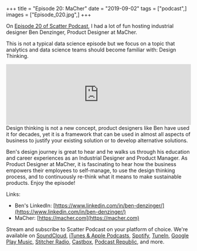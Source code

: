 +++
title = "Episode 20: MaCher"
date = "2019-09-02"
tags = ["podcast",]
images = ["Episode_020.jpg",]
+++

On [Episode 20 of Scatter Podcast](https://soundcloud.com/scatterpodcast/episode-020), I had a lot of fun hosting industrial designer Ben Denzinger, Product Designer at MaCher.
<!--more-->
This is not a typical data science episode but we focus on a topic that analytics and data science teams should become familiar with: Design Thinking.

<iframe width="100%" height="166" scrolling="no" frameborder="no" allow="autoplay" src="https://w.soundcloud.com/player/?url=https%3A//api.soundcloud.com/tracks/671428379&color=%23941d5a&auto_play=false&hide_related=true&show_comments=false&show_user=true&show_reposts=false&show_teaser=false"></iframe>
Design thinking is not a new concept, product designers like Ben have used it for decades, yet it is a framework that can be used in almost all aspects of business to justify your existing solution or to develop alternative solutions.

Ben's design journey is great to hear and he walks us through his education and career experiences as an Industrial Designer and Product Manager. As Product Designer at MaCher, it is fascinating to hear how the business empowers their employees to self-manage, to use the design thinking process, and to continuously re-think what it means to make sustainable products. Enjoy the episode!

Links:

* Ben's LinkedIn: [https://www.linkedin.com/in/ben-denzinger/](https://www.linkedin.com/in/ben-denzinger/)
* MaCher: [https://macher.com](https://macher.com)

Stream and subscribe to Scatter Podcast on your platform of choice. We're available on [SoundCloud](https://soundcloud.com/scatterpodcast), [iTunes & Apple Podcasts](https://podcasts.apple.com/us/podcast/scatter-podcast/id1458544194), [Spotify](https://open.spotify.com/show/64UpJwByrdsrLSYObuEeHx?si=n_UlBzrYQv6ptBjeXfSOsw), [TuneIn](https://tunein.com/podcasts/Business--Economics-Podcasts/Scatter-Podcast-p1216105/), [Google Play Music](https://playmusic.app.goo.gl/?ibi=com.google.PlayMusic&isi=691797987&ius=googleplaymusic&apn=com.google.android.music&link=https://play.google.com/music/m/Iqayzaqkmvhu5op3yehzbj5bus4?t%3DScatter_Podcast%26pcampaignid%3DMKT-na-all-co-pr-mu-pod-16), [Stitcher Radio](https://www.stitcher.com/podcast/scatter-podcast/httpssoundcloudcomscatterpodcast), [Castbox](https://castbox.fm/channel/id2083174), [Podcast Republic](https://www.podcastrepublic.net/podcast/1458544194), and more.